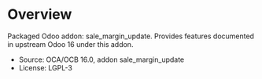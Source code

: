 # Overview

Packaged Odoo addon: sale_margin_update. Provides features documented in upstream Odoo 16 under this addon.

- Source: OCA/OCB 16.0, addon sale_margin_update
- License: LGPL-3
